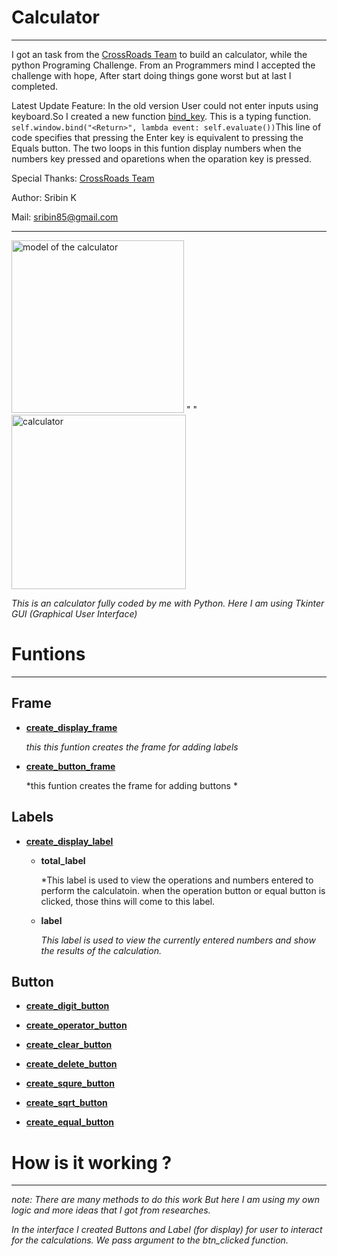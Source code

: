 # Calculator
---
I got an task from the [CrossRoads Team](https://www.youtube.com/@BrototypeMalayalam "title text!") to build an calculator, while the python Programing Challenge.
From an Programmers mind I accepted the challenge with hope, After start doing things gone worst but at last I completed.

Latest Update Feature:  In the old version User could not enter inputs using keyboard.So I created a new function  [bind_key](https://github.com/iamsribin/Calculator/blob/5effd7da9eb130dc85266e708bbfe9c8d5e2964e/calculator.py#L161). 
This is a typing function. `self.window.bind("<Return>", lambda event: self.evaluate())`This line of code specifies that pressing the Enter key is equivalent to pressing the Equals button.
The two loops in this funtion display numbers when the numbers key pressed and oparetions when the oparation key is pressed.

Special Thanks: [CrossRoads Team](https://www.youtube.com/@BrototypeMalayalam "title text!") 

Author: Sribin K

Mail: sribin85@gmail.com
___

<img width="276" alt="model of the calculator" src="https://user-images.githubusercontent.com/103424492/205878975-2aa55f66-49c3-461c-8511-84612490254e.png"> "   " <img width="279" alt="calculator" src="https://user-images.githubusercontent.com/103424492/205879343-7aa1ba3a-3e11-42ed-bb86-ec5e5d4b72bc.png">

*This is an calculator fully coded by me with Python. Here I am using Tkinter GUI (Graphical User Interface)*

# Funtions
---

## Frame

- [**create_display_frame**](https://github.com/iamsribin/Calculator/blob/master/calculator.py#:~:text=def%20create_display_frame(self)%3A)

     *this this funtion creates the frame for adding labels*
     
- [**create_button_frame**](https://github.com/iamsribin/Calculator/blob/master/calculator.py#:~:text=def%20create_button_frame(self)%3A)

    *this funtion creates the frame for adding buttons *
    
## Labels

- [**create_display_label**](https://github.com/iamsribin/Calculator/blob/master/calculator.py#:~:text=def%20create_display_label(self))
    * **total_label**
     
        *This label is used to view the operations and numbers entered to perform the calculatoin. when the operation button or equal button is clicked,
          those thins will come to this label.
       
    * **label**
     
        *This label is used to view the currently entered numbers and show the results of the calculation.*
 ## Button
 
 - [**create_digit_button**](https://github.com/iamsribin/Calculator/blob/master/calculator.py#:~:text=def-,create_digit_button,-(self)%3A)
      
 - [**create_operator_button**](https://github.com/iamsribin/Calculator/blob/master/calculator.py#:~:text=def-,create_operator_button,-(self)%3A)
 - [**create_clear_button**](https://github.com/iamsribin/Calculator/blob/master/calculator.py#:~:text=def-,create_clear_button,-(self)%3A)
 - [**create_delete_button**](https://github.com/iamsribin/Calculator/blob/master/calculator.py#:~:text=def-,create_delete_button,-(self)%3A)
 - [**create_squre_button**](https://github.com/iamsribin/Calculator/blob/master/calculator.py#:~:text=def-,create_square_button,-(self)%3A)
 - [**create_sqrt_button**](https://github.com/iamsribin/Calculator/blob/master/calculator.py#:~:text=def-,create_sqrt_button,-(self)%3A)
 - [**create_equal_button**](https://github.com/iamsribin/Calculator/blob/master/calculator.py#:~:text=def-,create_equal_button,-(self)%3A)

# How is it working ?
---
*note: There are many methods to do this work But here I am using my own logic and more ideas that I got from researches.*

*In the interface I created Buttons and Label (for display) for user to interact for the calculations. We pass argument to the btn_clicked function.*
